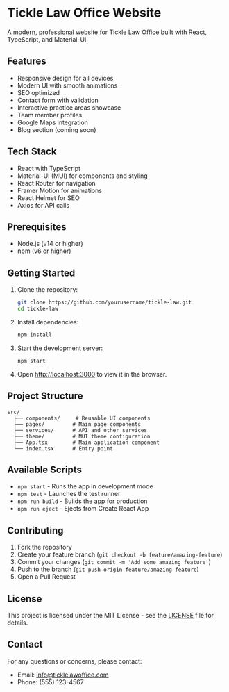 # Tickle Law Office Website

A modern, professional website for Tickle Law Office built with React, TypeScript, and Material-UI.

## Features

- Responsive design for all devices
- Modern UI with smooth animations
- SEO optimized
- Contact form with validation
- Interactive practice areas showcase
- Team member profiles
- Google Maps integration
- Blog section (coming soon)

## Tech Stack

- React with TypeScript
- Material-UI (MUI) for components and styling
- React Router for navigation
- Framer Motion for animations
- React Helmet for SEO
- Axios for API calls

## Prerequisites

- Node.js (v14 or higher)
- npm (v6 or higher)

## Getting Started

1. Clone the repository:
   ```bash
   git clone https://github.com/yourusername/tickle-law.git
   cd tickle-law
   ```

2. Install dependencies:
   ```bash
   npm install
   ```

3. Start the development server:
   ```bash
   npm start
   ```

4. Open [http://localhost:3000](http://localhost:3000) to view it in the browser.

## Project Structure

```
src/
  ├── components/     # Reusable UI components
  ├── pages/         # Main page components
  ├── services/      # API and other services
  ├── theme/         # MUI theme configuration
  ├── App.tsx        # Main application component
  └── index.tsx      # Entry point
```

## Available Scripts

- `npm start` - Runs the app in development mode
- `npm test` - Launches the test runner
- `npm run build` - Builds the app for production
- `npm run eject` - Ejects from Create React App

## Contributing

1. Fork the repository
2. Create your feature branch (`git checkout -b feature/amazing-feature`)
3. Commit your changes (`git commit -m 'Add some amazing feature'`)
4. Push to the branch (`git push origin feature/amazing-feature`)
5. Open a Pull Request

## License

This project is licensed under the MIT License - see the [LICENSE](LICENSE) file for details.

## Contact

For any questions or concerns, please contact:
- Email: info@ticklelawoffice.com
- Phone: (555) 123-4567 